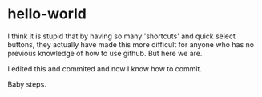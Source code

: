 # hello-world

I think it is stupid that by having so many 'shortcuts' and quick select buttons, they actually have made this more difficult for anyone who has no previous knowledge of how to use github.
But here we are.

I edited this and commited and now I know how to commit. 


Baby steps.
